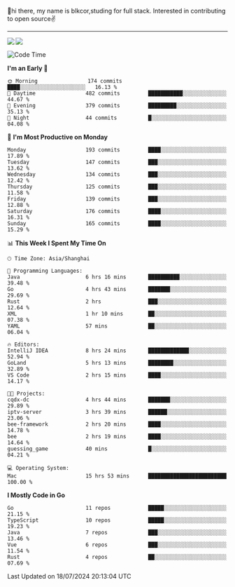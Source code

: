 👋hi there, my name is blkcor,studing for full stack.
Interested in contributing to open source✌️

<hr/>

![](https://github-readme-stats.vercel.app/api?username=blkcor)
<a href="https://github.com/blkcor/github-readme-stats">
    <img align="left" src="https://github-readme-stats.vercel.app/api/top-langs/?username=blkcor&hide=jupyter%20notebook,shaderlab,tex,c%23&langs_count=9" />
</a>


<!--START_SECTION:waka-->
![Code Time](http://img.shields.io/badge/Code%20Time-1%2C165%20hrs%201%20min-blue)

**I'm an Early 🐤** 

```text
🌞 Morning                174 commits         ████░░░░░░░░░░░░░░░░░░░░░   16.13 % 
🌆 Daytime                482 commits         ███████████░░░░░░░░░░░░░░   44.67 % 
🌃 Evening                379 commits         █████████░░░░░░░░░░░░░░░░   35.13 % 
🌙 Night                  44 commits          █░░░░░░░░░░░░░░░░░░░░░░░░   04.08 % 
```
📅 **I'm Most Productive on Monday** 

```text
Monday                   193 commits         ████░░░░░░░░░░░░░░░░░░░░░   17.89 % 
Tuesday                  147 commits         ███░░░░░░░░░░░░░░░░░░░░░░   13.62 % 
Wednesday                134 commits         ███░░░░░░░░░░░░░░░░░░░░░░   12.42 % 
Thursday                 125 commits         ███░░░░░░░░░░░░░░░░░░░░░░   11.58 % 
Friday                   139 commits         ███░░░░░░░░░░░░░░░░░░░░░░   12.88 % 
Saturday                 176 commits         ████░░░░░░░░░░░░░░░░░░░░░   16.31 % 
Sunday                   165 commits         ████░░░░░░░░░░░░░░░░░░░░░   15.29 % 
```


📊 **This Week I Spent My Time On** 

```text
🕑︎ Time Zone: Asia/Shanghai

💬 Programming Languages: 
Java                     6 hrs 16 mins       ██████████░░░░░░░░░░░░░░░   39.48 % 
Go                       4 hrs 43 mins       ███████░░░░░░░░░░░░░░░░░░   29.69 % 
Rust                     2 hrs               ███░░░░░░░░░░░░░░░░░░░░░░   12.64 % 
XML                      1 hr 10 mins        ██░░░░░░░░░░░░░░░░░░░░░░░   07.38 % 
YAML                     57 mins             ██░░░░░░░░░░░░░░░░░░░░░░░   06.04 % 

🔥 Editors: 
IntelliJ IDEA            8 hrs 24 mins       █████████████░░░░░░░░░░░░   52.94 % 
GoLand                   5 hrs 13 mins       ████████░░░░░░░░░░░░░░░░░   32.89 % 
VS Code                  2 hrs 15 mins       ████░░░░░░░░░░░░░░░░░░░░░   14.17 % 

🐱‍💻 Projects: 
cqdx-dc                  4 hrs 44 mins       ███████░░░░░░░░░░░░░░░░░░   29.89 % 
iptv-server              3 hrs 39 mins       ██████░░░░░░░░░░░░░░░░░░░   23.06 % 
bee-framework            2 hrs 20 mins       ████░░░░░░░░░░░░░░░░░░░░░   14.78 % 
bee                      2 hrs 19 mins       ████░░░░░░░░░░░░░░░░░░░░░   14.64 % 
guessing_game            40 mins             █░░░░░░░░░░░░░░░░░░░░░░░░   04.21 % 

💻 Operating System: 
Mac                      15 hrs 53 mins      █████████████████████████   100.00 % 
```

**I Mostly Code in Go** 

```text
Go                       11 repos            █████░░░░░░░░░░░░░░░░░░░░   21.15 % 
TypeScript               10 repos            █████░░░░░░░░░░░░░░░░░░░░   19.23 % 
Java                     7 repos             ███░░░░░░░░░░░░░░░░░░░░░░   13.46 % 
Vue                      6 repos             ███░░░░░░░░░░░░░░░░░░░░░░   11.54 % 
Rust                     4 repos             ██░░░░░░░░░░░░░░░░░░░░░░░   07.69 % 
```




 Last Updated on 18/07/2024 20:13:04 UTC
<!--END_SECTION:waka-->


